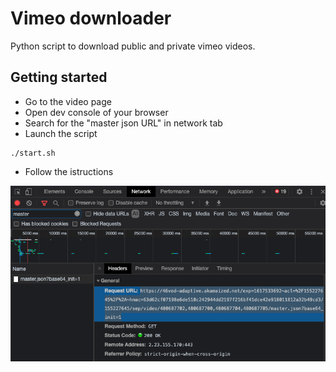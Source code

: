 # Vimeo downloader

Python script to download public and private vimeo videos.

## Getting started
- Go to the video page
- Open dev console of your browser
- Search for the "master json URL" in network tab
- Launch the script
```
./start.sh
```
- Follow the istructions

![Vimeo Master JSON URL](https://github.com/alainrk/vimeo_downloader/raw/master/vimeo.png)
